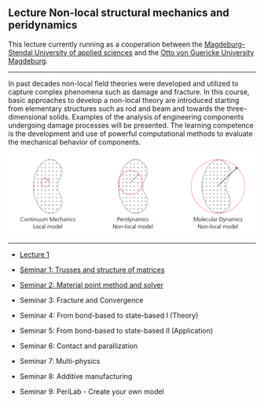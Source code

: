 ## Lecture Non-local structural mechanics and peridynamics

This lecture currently running as a cooperation between the [Magdeburg-Stendal University of applied sciences](https://www.h2.de) and the [Otto von Guericke University Magdeburg](https://www.ovgu.de).

---

In past decades non-local field theories were developed and utilized to capture complex phenomena such as damage and fracture. In this course, basic approaches to develop a non-local theory are introduced starting from elementary structures such as rod and beam and towards the three-dimensional solids. Examples of the analysis of engineering components undergoing damage processes will be presented. The learning competence is the development and use of powerful computational methods to evaluate the mechanical behavior of components.

![](../assets/theory_comp.png)

---

- [Lecture 1](https://cwillberg.github.io/Lectures/pd_01)

- [Seminar 1: Trusses and structure of matrices](@cite)
- [Seminar 2: Material point method and solver](@cite)
- Seminar 3: Fracture and Convergence
- Seminar 4: From bond-based to state-based I (Theory)
- Seminar 5: From bond-based to state-based II (Application)
- Seminar 6: Contact and parallization
- Seminar 7: Multi-physics
- Seminar 8: Additive manufacturing
- Seminar 9: PeriLab - Create your own model
